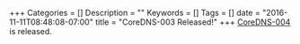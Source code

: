 +++
Categories = []
Description = ""
Keywords = []
Tags = []
date = "2016-11-11T08:48:08-07:00"
title = "CoreDNS-003 Released!"
+++
[CoreDNS-004](https://blog.coredns.io/2017/01/01/coredns-004-release/) is released.
